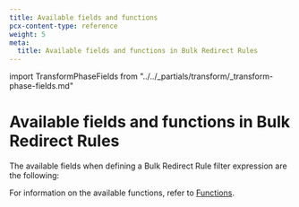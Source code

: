 ```yaml
---
title: Available fields and functions
pcx-content-type: reference
weight: 5
meta:
  title: Available fields and functions in Bulk Redirect Rules
---
```


import TransformPhaseFields from "../../\_partials/transform/\_transform-phase-fields.md"

# Available fields and functions in Bulk Redirect Rules

The available fields when defining a Bulk Redirect Rule filter expression are the following:

<TransformPhaseFields/>

For information on the available functions, refer to [Functions](/ruleset-engine/rules-language/functions).

